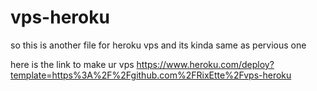 # vps-heroku
so this is another file for heroku vps and its kinda same as pervious one

here is the link to make ur vps
https://www.heroku.com/deploy?template=https%3A%2F%2Fgithub.com%2FRixEtte%2Fvps-heroku
